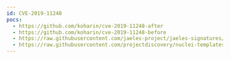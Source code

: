 ```yaml
---
id: CVE-2019-11248
pocs:
  - https://github.com/koharin/cve-2019-11248-after
  - https://github.com/koharin/cve-2019-11248-before
  - https://raw.githubusercontent.com/jaeles-project/jaeles-signatures/master/cves/kubelet-pprof-exposed-cve-2019-11248.yaml
  - https://raw.githubusercontent.com/projectdiscovery/nuclei-templates/master/cves/CVE-2019-11248.yaml
---
```

